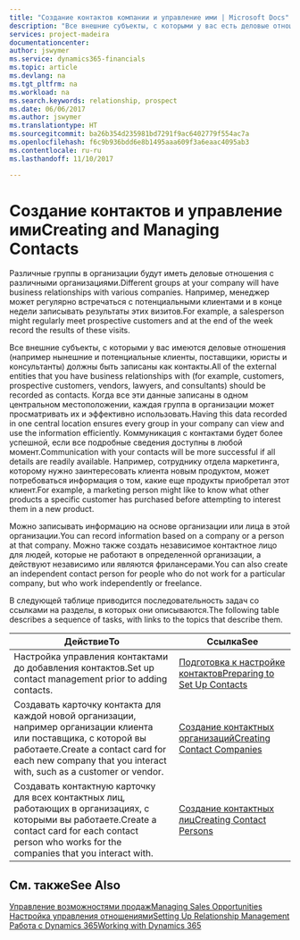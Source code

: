 ```yaml
---
title: "Создание контактов компании и управление ими | Microsoft Docs"
description: "Все внешние субъекты, с которыми у вас есть деловые отношения (например, потенциальные и текущие клиенты, поставщики и консультанты), настраиваются как контакты."
services: project-madeira
documentationcenter: 
author: jswymer
ms.service: dynamics365-financials
ms.topic: article
ms.devlang: na
ms.tgt_pltfrm: na
ms.workload: na
ms.search.keywords: relationship, prospect
ms.date: 06/06/2017
ms.author: jswymer
ms.translationtype: HT
ms.sourcegitcommit: ba26b354d235981bd7291f9ac6402779f554ac7a
ms.openlocfilehash: f6c9b936bdd6e8b1495aaa609f3a6eaac4095ab3
ms.contentlocale: ru-ru
ms.lasthandoff: 11/10/2017

---
```

# <a name="creating-and-managing-contacts"></a><span data-ttu-id="f12b6-103">Создание контактов и управление ими</span><span class="sxs-lookup"><span data-stu-id="f12b6-103">Creating and Managing Contacts</span></span>
<span data-ttu-id="f12b6-104">Различные группы в организации будут иметь деловые отношения с различными организациями.</span><span class="sxs-lookup"><span data-stu-id="f12b6-104">Different groups at your company will have business relationships with various companies.</span></span> <span data-ttu-id="f12b6-105">Например, менеджер может регулярно встречаться с потенциальными клиентами и в конце недели записывать результаты этих визитов.</span><span class="sxs-lookup"><span data-stu-id="f12b6-105">For example, a salesperson might regularly meet prospective customers and at the end of the week record the results of these visits.</span></span>

<span data-ttu-id="f12b6-106">Все внешние субъекты, с которыми у вас имеются деловые отношения (например нынешние и потенциальные клиенты, поставщики, юристы и консультанты) должны быть записаны как контакты.</span><span class="sxs-lookup"><span data-stu-id="f12b6-106">All of the external entities that you have business relationships with (for example, customers, prospective customers, vendors, lawyers, and consultants) should be recorded as contacts.</span></span> <span data-ttu-id="f12b6-107">Когда все эти данные записаны в одном центральном местоположении, каждая группа в организации может просматривать их и эффективно использовать.</span><span class="sxs-lookup"><span data-stu-id="f12b6-107">Having this data recorded in one central location ensures every group in your company can view and use the information efficiently.</span></span> <span data-ttu-id="f12b6-108">Коммуникация с контактами будет более успешной, если все подробные сведения доступны в любой момент.</span><span class="sxs-lookup"><span data-stu-id="f12b6-108">Communication with your contacts will be more successful if all details are readily available.</span></span> <span data-ttu-id="f12b6-109">Например, сотруднику отдела маркетинга, которому нужно заинтересовать клиента новым продуктом, может потребоваться информация о том, какие еще продукты приобретал этот клиент.</span><span class="sxs-lookup"><span data-stu-id="f12b6-109">For example, a marketing person might like to know what other products a specific customer has purchased before attempting to interest them in a new product.</span></span>

<span data-ttu-id="f12b6-110">Можно записывать информацию на основе организации или лица в этой организации.</span><span class="sxs-lookup"><span data-stu-id="f12b6-110">You can record information based on a company or a person at that company.</span></span> <span data-ttu-id="f12b6-111">Можно также создать независимое контактное лицо для людей, которые не работают в определенной организации, а действуют независимо или являются фрилансерами.</span><span class="sxs-lookup"><span data-stu-id="f12b6-111">You can also create an independent contact person for people who do not work for a particular company, but who work independently or freelance.</span></span>

<span data-ttu-id="f12b6-112">В следующей таблице приводится последовательность задач со ссылками на разделы, в которых они описываются.</span><span class="sxs-lookup"><span data-stu-id="f12b6-112">The following table describes a sequence of tasks, with links to the topics that describe them.</span></span>

| <span data-ttu-id="f12b6-113">Действие</span><span class="sxs-lookup"><span data-stu-id="f12b6-113">To</span></span> | <span data-ttu-id="f12b6-114">Ссылка</span><span class="sxs-lookup"><span data-stu-id="f12b6-114">See</span></span> |
| --- | --- |
| <span data-ttu-id="f12b6-115">Настройка управления контактами до добавления контактов.</span><span class="sxs-lookup"><span data-stu-id="f12b6-115">Set up contact management prior to adding contacts.</span></span> |[<span data-ttu-id="f12b6-116">Подготовка к настройке контактов</span><span class="sxs-lookup"><span data-stu-id="f12b6-116">Preparing to Set Up Contacts</span></span>](marketing-setup-contacts.md) |
| <span data-ttu-id="f12b6-117">Создавать карточку контакта для каждой новой организации, например организации клиента или поставщика, с которой вы работаете.</span><span class="sxs-lookup"><span data-stu-id="f12b6-117">Create a contact card for each new company that you interact with, such as a customer or vendor.</span></span> |[<span data-ttu-id="f12b6-118">Создание контактных организаций</span><span class="sxs-lookup"><span data-stu-id="f12b6-118">Creating Contact Companies</span></span>](marketing-create-contact-companies.md) |
| <span data-ttu-id="f12b6-119">Создавать контактную карточку для всех контактных лиц, работающих в организациях, с которыми вы работаете.</span><span class="sxs-lookup"><span data-stu-id="f12b6-119">Create a contact card for each contact person who works for the companies that you interact with.</span></span> |[<span data-ttu-id="f12b6-120">Создание контактных лиц</span><span class="sxs-lookup"><span data-stu-id="f12b6-120">Creating Contact Persons</span></span>](marketing-create-contact-persons.md) |

## <a name="see-also"></a><span data-ttu-id="f12b6-121">См. также</span><span class="sxs-lookup"><span data-stu-id="f12b6-121">See Also</span></span>
[<span data-ttu-id="f12b6-122">Управление возможностями продаж</span><span class="sxs-lookup"><span data-stu-id="f12b6-122">Managing Sales Opportunities</span></span>](marketing-manage-sales-opportunities.md)  
[<span data-ttu-id="f12b6-123">Настройка управления отношениями</span><span class="sxs-lookup"><span data-stu-id="f12b6-123">Setting Up Relationship Management</span></span>](marketing-setup-marketing.md)  
[<span data-ttu-id="f12b6-124">Работа с Dynamics 365</span><span class="sxs-lookup"><span data-stu-id="f12b6-124">Working with Dynamics 365</span></span>](ui-work-product.md)  

